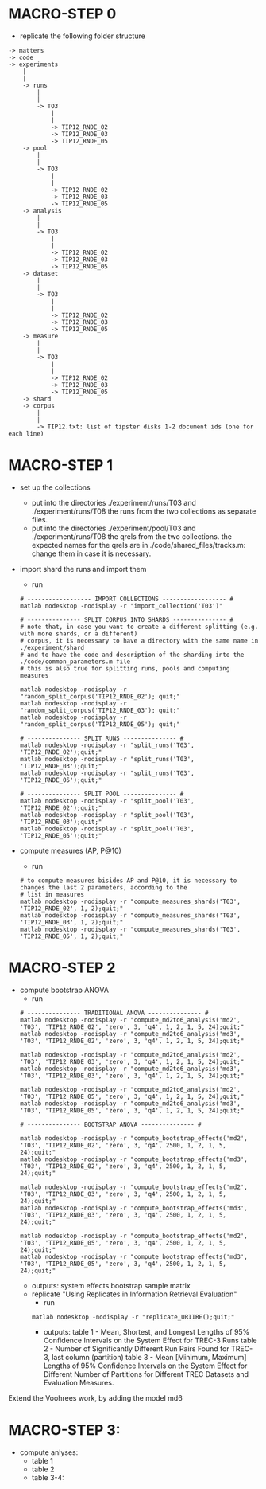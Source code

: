 # MACRO-STEP 0
* replicate the following folder structure
```
-> matters
-> code
-> experiments
	|
	|
	-> runs
		|
		|
		-> TO3
			|
			|
			-> TIP12_RNDE_02
			-> TIP12_RNDE_03
			-> TIP12_RNDE_05
	-> pool
		|
		|
		-> TO3
			|
			|
			-> TIP12_RNDE_02
			-> TIP12_RNDE_03
			-> TIP12_RNDE_05
	-> analysis
		|
		|
		-> TO3
			|
			|
			-> TIP12_RNDE_02
			-> TIP12_RNDE_03
			-> TIP12_RNDE_05
	-> dataset
		|
		|
		-> TO3
			|
			|
			-> TIP12_RNDE_02
			-> TIP12_RNDE_03
			-> TIP12_RNDE_05
	-> measure
		|
		|
		-> TO3
			|
			|
			-> TIP12_RNDE_02
			-> TIP12_RNDE_03
			-> TIP12_RNDE_05
	-> shard
	-> corpus
		|
		|
		-> TIP12.txt: list of tipster disks 1-2 document ids (one for each line)
```

# MACRO-STEP 1
* set up the collections 
	* put into the directories ./experiment/runs/T03 and ./experiment/runs/T08 the runs from the two collections as separate files.
	* put into the directories ./experiment/pool/T03 and ./experiment/runs/T08 the qrels from the two collections. the expected names for the qrels are in ./code/shared_files/tracks.m: change them in case it is necessary.
* import shard the runs and import them
	* run
	
	```
	# ------------------ IMPORT COLLECTIONS ------------------ #
	matlab nodesktop -nodisplay -r "import_collection('T03')"
	
	# --------------- SPLIT CORPUS INTO SHARDS --------------- #
	# note that, in case you want to create a different splitting (e.g. with more shards, or a different)
	# corpus, it is necessary to have a directory with the same name in ./experiment/shard
	# and to have the code and description of the sharding into the ./code/common_parameters.m file
	# this is also true for splitting runs, pools and computing measures
	
	matlab nodesktop -nodisplay -r "random_split_corpus('TIP12_RNDE_02'); quit;"
	matlab nodesktop -nodisplay -r "random_split_corpus('TIP12_RNDE_03'); quit;"
	matlab nodesktop -nodisplay -r "random_split_corpus('TIP12_RNDE_05'); quit;"
	
	# --------------- SPLIT RUNS --------------- #
	matlab nodesktop -nodisplay -r "split_runs('T03', 'TIP12_RNDE_02');quit;"
	matlab nodesktop -nodisplay -r "split_runs('T03', 'TIP12_RNDE_03');quit;"
	matlab nodesktop -nodisplay -r "split_runs('T03', 'TIP12_RNDE_05');quit;"
	
	# --------------- SPLIT POOL --------------- #
	matlab nodesktop -nodisplay -r "split_pool('T03', 'TIP12_RNDE_02');quit;"
	matlab nodesktop -nodisplay -r "split_pool('T03', 'TIP12_RNDE_03');quit;"
	matlab nodesktop -nodisplay -r "split_pool('T03', 'TIP12_RNDE_05');quit;"
	```
		
* compute measures (AP, P@10)
	* run
	```
	# to compute measures bisides AP and P@10, it is necessary to changes the last 2 parameters, according to the
	# list in measures
	matlab nodesktop -nodisplay -r "compute_measures_shards('T03', 'TIP12_RNDE_02', 1, 2);quit;"
	matlab nodesktop -nodisplay -r "compute_measures_shards('T03', 'TIP12_RNDE_03', 1, 2);quit;"
	matlab nodesktop -nodisplay -r "compute_measures_shards('T03', 'TIP12_RNDE_05', 1, 2);quit;"
	```


# MACRO-STEP 2
* compute bootstrap ANOVA
	* run
	```
	# --------------- TRADITIONAL ANOVA --------------- #
	matlab nodesktop -nodisplay -r "compute_md2to6_analysis('md2', 'T03', 'TIP12_RNDE_02', 'zero', 3, 'q4', 1, 2, 1, 5, 24);quit;"
	matlab nodesktop -nodisplay -r "compute_md2to6_analysis('md3', 'T03', 'TIP12_RNDE_02', 'zero', 3, 'q4', 1, 2, 1, 5, 24);quit;"

	matlab nodesktop -nodisplay -r "compute_md2to6_analysis('md2', 'T03', 'TIP12_RNDE_03', 'zero', 3, 'q4', 1, 2, 1, 5, 24);quit;"
	matlab nodesktop -nodisplay -r "compute_md2to6_analysis('md3', 'T03', 'TIP12_RNDE_03', 'zero', 3, 'q4', 1, 2, 1, 5, 24);quit;"

	matlab nodesktop -nodisplay -r "compute_md2to6_analysis('md2', 'T03', 'TIP12_RNDE_05', 'zero', 3, 'q4', 1, 2, 1, 5, 24);quit;"
	matlab nodesktop -nodisplay -r "compute_md2to6_analysis('md3', 'T03', 'TIP12_RNDE_05', 'zero', 3, 'q4', 1, 2, 1, 5, 24);quit;"

	# --------------- BOOTSTRAP ANOVA --------------- #

	matlab nodesktop -nodisplay -r "compute_bootstrap_effects('md2', 'T03', 'TIP12_RNDE_02', 'zero', 3, 'q4', 2500, 1, 2, 1, 5, 24);quit;"
	matlab nodesktop -nodisplay -r "compute_bootstrap_effects('md3', 'T03', 'TIP12_RNDE_02', 'zero', 3, 'q4', 2500, 1, 2, 1, 5, 24);quit;"

	matlab nodesktop -nodisplay -r "compute_bootstrap_effects('md2', 'T03', 'TIP12_RNDE_03', 'zero', 3, 'q4', 2500, 1, 2, 1, 5, 24);quit;"
	matlab nodesktop -nodisplay -r "compute_bootstrap_effects('md3', 'T03', 'TIP12_RNDE_03', 'zero', 3, 'q4', 2500, 1, 2, 1, 5, 24);quit;"

	matlab nodesktop -nodisplay -r "compute_bootstrap_effects('md2', 'T03', 'TIP12_RNDE_05', 'zero', 3, 'q4', 2500, 1, 2, 1, 5, 24);quit;"
	matlab nodesktop -nodisplay -r "compute_bootstrap_effects('md3', 'T03', 'TIP12_RNDE_05', 'zero', 3, 'q4', 2500, 1, 2, 1, 5, 24);quit;"
	```
	* outputs: system effects bootstrap sample matrix
	* replicate "Using Replicates in Information Retrieval Evaluation"
		* run
		```
		matlab nodesktop -nodisplay -r "replicate_URIIRE();quit;"
		```
		- outputs: table 1 - Mean, Shortest, and Longest Lengths of 95% Confidence Intervals on the System Effect for TREC-3 Runs
				   table 2 - Number of Significantly Different Run Pairs Found for TREC-3, last column (partition)
				   table 3 - Mean [Minimum, Maximum] Lengths of 95% Confidence Intervals on the System Effect for Different Number of Partitions for Different TREC Datasets and Evaluation Measures. 



Extend the Voohrees work, by adding the model md6

# MACRO-STEP 3:
* compute anlyses:
 	* table 1
	* table 2
	* table 3-4: 
